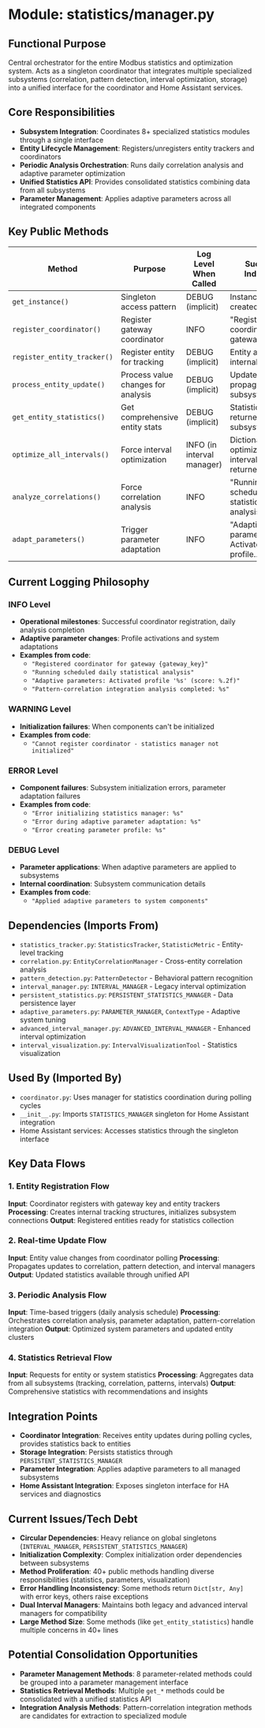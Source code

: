 # Module: statistics/manager.py

## Functional Purpose
Central orchestrator for the entire Modbus statistics and optimization system. Acts as a singleton coordinator that integrates multiple specialized subsystems (correlation, pattern detection, interval optimization, storage) into a unified interface for the coordinator and Home Assistant services.

## Core Responsibilities
- **Subsystem Integration**: Coordinates 8+ specialized statistics modules through a single interface
- **Entity Lifecycle Management**: Registers/unregisters entity trackers and coordinators 
- **Periodic Analysis Orchestration**: Runs daily correlation analysis and adaptive parameter optimization
- **Unified Statistics API**: Provides consolidated statistics combining data from all subsystems
- **Parameter Management**: Applies adaptive parameters across all integrated components

## Key Public Methods
| Method | Purpose | Log Level When Called | Success Indicator |
|--------|---------|---------------------|-------------------|
| `get_instance()` | Singleton access pattern | DEBUG (implicit) | Instance created/returned |
| `register_coordinator()` | Register gateway coordinator | INFO | "Registered coordinator for gateway {key}" |
| `register_entity_tracker()` | Register entity for tracking | DEBUG (implicit) | Entity added to internal trackers |
| `process_entity_update()` | Process value changes for analysis | DEBUG (implicit) | Updates propagated to all subsystems |
| `get_entity_statistics()` | Get comprehensive entity stats | DEBUG (implicit) | Statistics object returned with all subsystem data |
| `optimize_all_intervals()` | Force interval optimization | INFO (in interval manager) | Dictionary of optimized intervals returned |
| `analyze_correlations()` | Force correlation analysis | INFO | "Running scheduled daily statistical analysis" |
| `adapt_parameters()` | Trigger parameter adaptation | INFO | "Adaptive parameters: Activated profile..." |

## Current Logging Philosophy

### INFO Level
- **Operational milestones**: Successful coordinator registration, daily analysis completion
- **Adaptive parameter changes**: Profile activations and system adaptations
- **Examples from code**:
  - `"Registered coordinator for gateway {gateway_key}"`
  - `"Running scheduled daily statistical analysis"`
  - `"Adaptive parameters: Activated profile '%s' (score: %.2f)"`
  - `"Pattern-correlation integration analysis completed: %s"`

### WARNING Level  
- **Initialization failures**: When components can't be initialized
- **Examples from code**:
  - `"Cannot register coordinator - statistics manager not initialized"`

### ERROR Level
- **Component failures**: Subsystem initialization errors, parameter adaptation failures
- **Examples from code**:
  - `"Error initializing statistics manager: %s"`
  - `"Error during adaptive parameter adaptation: %s"`
  - `"Error creating parameter profile: %s"`

### DEBUG Level
- **Parameter applications**: When adaptive parameters are applied to subsystems
- **Internal coordination**: Subsystem communication details
- **Examples from code**:
  - `"Applied adaptive parameters to system components"`

## Dependencies (Imports From)
- `statistics_tracker.py`: `StatisticsTracker`, `StatisticMetric` - Entity-level tracking
- `correlation.py`: `EntityCorrelationManager` - Cross-entity correlation analysis  
- `pattern_detection.py`: `PatternDetector` - Behavioral pattern recognition
- `interval_manager.py`: `INTERVAL_MANAGER` - Legacy interval optimization
- `persistent_statistics.py`: `PERSISTENT_STATISTICS_MANAGER` - Data persistence layer
- `adaptive_parameters.py`: `PARAMETER_MANAGER`, `ContextType` - Adaptive system tuning
- `advanced_interval_manager.py`: `ADVANCED_INTERVAL_MANAGER` - Enhanced interval optimization
- `interval_visualization.py`: `IntervalVisualizationTool` - Statistics visualization

## Used By (Imported By)
- `coordinator.py`: Uses manager for statistics coordination during polling cycles
- `__init__.py`: Imports `STATISTICS_MANAGER` singleton for Home Assistant integration  
- Home Assistant services: Accesses statistics through the singleton interface

## Key Data Flows

### 1. Entity Registration Flow
**Input**: Coordinator registers with gateway key and entity trackers
**Processing**: Creates internal tracking structures, initializes subsystem connections
**Output**: Registered entities ready for statistics collection

### 2. Real-time Update Flow  
**Input**: Entity value changes from coordinator polling
**Processing**: Propagates updates to correlation, pattern detection, and interval managers
**Output**: Updated statistics available through unified API

### 3. Periodic Analysis Flow
**Input**: Time-based triggers (daily analysis schedule)
**Processing**: Orchestrates correlation analysis, parameter adaptation, pattern-correlation integration
**Output**: Optimized system parameters and updated entity clusters

### 4. Statistics Retrieval Flow
**Input**: Requests for entity or system statistics
**Processing**: Aggregates data from all subsystems (tracking, correlation, patterns, intervals)
**Output**: Comprehensive statistics with recommendations and insights

## Integration Points
- **Coordinator Integration**: Receives entity updates during polling cycles, provides statistics back to entities
- **Storage Integration**: Persists statistics through `PERSISTENT_STATISTICS_MANAGER` 
- **Parameter Integration**: Applies adaptive parameters to all managed subsystems
- **Home Assistant Integration**: Exposes singleton interface for HA services and diagnostics

## Current Issues/Tech Debt
- **Circular Dependencies**: Heavy reliance on global singletons (`INTERVAL_MANAGER`, `PERSISTENT_STATISTICS_MANAGER`)
- **Initialization Complexity**: Complex initialization order dependencies between subsystems
- **Method Proliferation**: 40+ public methods handling diverse responsibilities (statistics, parameters, visualization)
- **Error Handling Inconsistency**: Some methods return `Dict[str, Any]` with error keys, others raise exceptions
- **Dual Interval Managers**: Maintains both legacy and advanced interval managers for compatibility
- **Large Method Size**: Some methods (like `get_entity_statistics`) handle multiple concerns in 40+ lines

## Potential Consolidation Opportunities
- **Parameter Management Methods**: 8 parameter-related methods could be grouped into a parameter management interface
- **Statistics Retrieval Methods**: Multiple `get_*` methods could be consolidated with a unified statistics API
- **Integration Analysis Methods**: Pattern-correlation integration methods are candidates for extraction to specialized module
